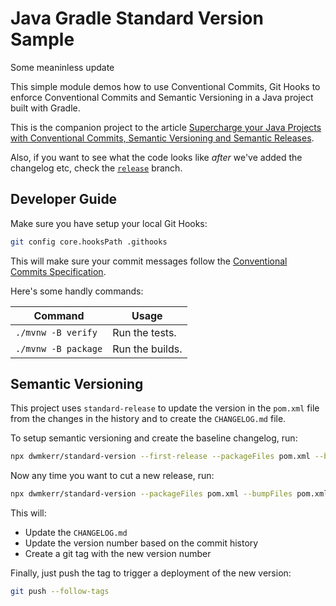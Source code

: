 # Java Gradle Standard Version Sample

Some meaninless update

This simple module demos how to use Conventional Commits, Git Hooks to enforce Conventional Commits and Semantic Versioning in a Java project built with Gradle.

This is the companion project to the article [Supercharge your Java Projects with Conventional Commits, Semantic Versioning and Semantic Releases](https://dwmkerr.com/conventional-commits-and-semantic-versioning-for-java/).

Also, if you want to see what the code looks like _after_ we've added the changelog etc, check the [`release`](https://github.com/dwmkerr/java-gradle-standard-version-sample/tree/release) branch.

## Developer Guide

Make sure you have setup your local Git Hooks:

```sh
git config core.hooksPath .githooks
```

This will make sure your commit messages follow the [Conventional Commits Specification](https://www.conventionalcommits.org/en/v1.0.0/).

Here's some handly commands:

| Command             | Usage           |
| ------------------- | --------------- |
| `./mvnw -B verify`  | Run the tests.  |
| `./mvnw -B package` | Run the builds. |

## Semantic Versioning

This project uses `standard-release` to update the version in the `pom.xml` file from the changes in the history and to create the `CHANGELOG.md` file.

To setup semantic versioning and create the baseline changelog, run:

```sh
npx dwmkerr/standard-version --first-release --packageFiles pom.xml --bumpFiles pom.xml
```

Now any time you want to cut a new release, run:

```sh
npx dwmkerr/standard-version --packageFiles pom.xml --bumpFiles pom.xml
```

This will:

-   Update the `CHANGELOG.md`
-   Update the version number based on the commit history
-   Create a git tag with the new version number

Finally, just push the tag to trigger a deployment of the new version:

```sh
git push --follow-tags
```
